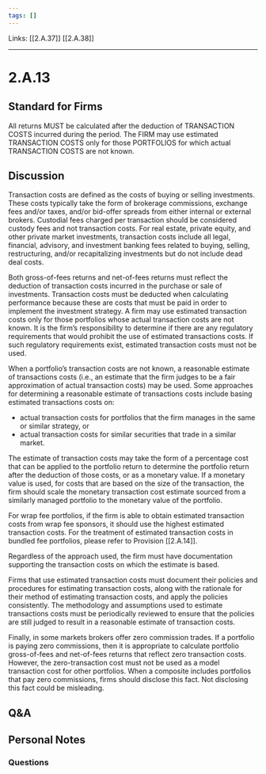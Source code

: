 ```yaml
---
tags: []
---
```

Links: [[2.A.37]] [[2.A.38]]
___
# 2.A.13
## Standard for Firms
All returns MUST be calculated after the deduction of TRANSACTION COSTS incurred during the period. The FIRM may use estimated TRANSACTION COSTS only for those PORTFOLIOS for which actual TRANSACTION COSTS are not known.
## Discussion
Transaction costs are defined as the costs of buying or selling investments. These costs typically take the form of brokerage commissions, exchange fees and/or taxes, and/or bid-offer spreads from either internal or external brokers. Custodial fees charged per transaction should be considered custody fees and not transaction costs. For real estate, private equity, and other private market investments, transaction costs include all legal, financial, advisory, and investment banking fees related to buying, selling, restructuring, and/or recapitalizing investments but do not include dead deal costs.

Both gross-of-fees returns and net-of-fees returns must reflect the deduction of transaction costs incurred in the purchase or sale of investments. Transaction costs must be deducted when calculating performance because these are costs that must be paid in order to implement the investment strategy. A firm may use estimated transaction costs only for those portfolios whose actual transaction costs are not known. It is the firm’s responsibility to determine if there are any regulatory requirements that would prohibit the use of estimated transactions costs. If such regulatory requirements exist, estimated transaction costs must not be used.

When a portfolio’s transaction costs are not known, a reasonable estimate of transactions costs (i.e., an estimate that the firm judges to be a fair approximation of actual transaction costs) may be used. Some approaches for determining a reasonable estimate of transactions costs include basing estimated transactions costs on:
- actual transaction costs for portfolios that the firm manages in the same or similar strategy, or
- actual transaction costs for similar securities that trade in a similar market.

The estimate of transaction costs may take the form of a percentage cost that can be applied to the portfolio return to determine the portfolio return after the deduction of those costs, or as a monetary value. If a monetary value is used, for costs that are based on the size of the transaction, the firm should scale the monetary transaction cost estimate sourced from a similarly managed portfolio to the monetary value of the portfolio.

For wrap fee portfolios, if the firm is able to obtain estimated transaction costs from wrap fee sponsors, it should use the highest estimated transaction costs. For the treatment of estimated transaction costs in bundled fee portfolios, please refer to Provision [[2.A.14]].

Regardless of the approach used, the firm must have documentation supporting the transaction costs on which the estimate is based.

Firms that use estimated transaction costs must document their policies and procedures for estimating transaction costs, along with the rationale for their method of estimating transaction costs, and apply the policies consistently. The methodology and assumptions used to estimate transactions costs must be periodically reviewed to ensure that the policies are still judged to result in a reasonable estimate of transaction costs.

Finally, in some markets brokers offer zero commission trades. If a portfolio is paying zero commissions, then it is appropriate to calculate portfolio gross-of-fees and net-of-fees returns that reflect zero transaction costs. However, the zero-transaction cost must not be used as a model transaction cost for other portfolios. When a composite includes portfolios that pay zero commissions, firms should disclose this fact. Not disclosing this fact could be misleading.
## Q&A

## Personal Notes

### Questions